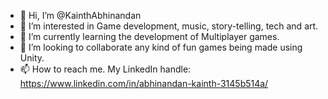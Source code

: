 - 👋 Hi, I’m @KainthAbhinandan
- 👀 I’m interested in Game development, music, story-telling, tech and art. 
- 🌱 I’m currently learning the development of Multiplayer games.
- 💞️ I’m looking to collaborate any kind of fun games being made using Unity.
- 📫 How to reach me. My LinkedIn handle: https://www.linkedin.com/in/abhinandan-kainth-3145b514a/

<!---
KainthAbhinandan/KainthAbhinandan is a ✨ special ✨ repository because its `README.md` (this file) appears on your GitHub profile.
You can click the Preview link to take a look at your changes.
--->
